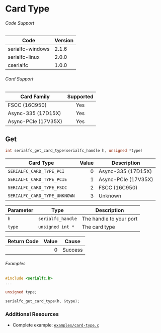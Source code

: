 # Card Type

###### Code Support
| Code | Version |
| ---- | ------- |
| serialfc-windows | 2.1.6 |
| serialfc-linux | 2.0.0 |
| cserialfc | 1.0.0 |

###### Card Support
| Card Family | Supported |
| ----------- |:-----:|
| FSCC (16C950) | Yes |
| Async-335 (17D15X) | Yes |
| Async-PCIe (17V35X) | Yes |

## Get
```c
int serialfc_get_card_type(serialfc_handle h, unsigned *type)
```

| Card Type | Value | Description |
| --------- | -----:| ----------- |
| `SERIALFC_CARD_TYPE_PCI` | 0 | Async-335 (17D15X) |
| `SERIALFC_CARD_TYPE_PCIE` | 1 | Async-PCIe (17V35X) |
| `SERIALFC_CARD_TYPE_FSCC` | 2 | FSCC (16C950) |
| `SERIALFC_CARD_TYPE_UNKNOWN` | 3 | Unknown |

| Parameter | Type | Description |
| --------- | ---- | ----------- |
| `h` | `serialfc_handle` | The handle to your port |
| `type` | `unsigned int *` | The card type |

| Return Code | Value | Cause |
| ----------- | -----:| ----- |
| | 0 | Success |

###### Examples
```c
#include <serialfc.h>
...

unsigned type;

serialfc_get_card_type(h, &type);
```


### Additional Resources
- Complete example: [`examples/card-type.c`](../examples/card-type.c)
